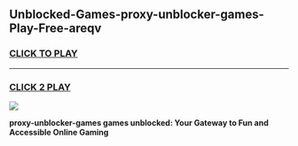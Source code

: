
## Unblocked-Games-proxy-unblocker-games-Play-Free-areqv
<h3>
<a href="https://premium76.site?title=proxy-unblocker-games&ref=17A">CLICK TO PLAY</a></h3>
<hr>

<h3>
<a href="https://premium76.site?title=proxy-unblocker-games&ref=17A">CLICK 2 PLAY</a>
  
</h3>

<a href="https://premium76.site?title=proxy-unblocker-games&ref=17A"><img src="https://clearcache.store/games.png"></a>


**proxy-unblocker-games games unblocked: Your Gateway to Fun and Accessible Online Gaming**
